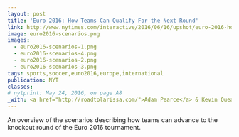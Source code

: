 ```yaml
---
layout: post
title: 'Euro 2016: How Teams Can Qualify For the Next Round'
link: http://www.nytimes.com/interactive/2016/06/16/upshot/euro-2016-how-teams-can-advance-to-the-next-round.html
image: euro2016-scenarios.png
images:
  - euro2016-scenarios-1.png
  - euro2016-scenarios-4.png
  - euro2016-scenarios-2.png
  - euro2016-scenarios-3.png
tags: sports,soccer,euro2016,europe,international
publication: NYT
classes:
# nytprint: May 24, 2016, on page A8
_with: <a href="http://roadtolarissa.com/">Adam Pearce</a> & Kevin Quealy
---
```


An overview of the scenarios describing how teams can advance to the knockout round of the Euro 2016 tournament.
